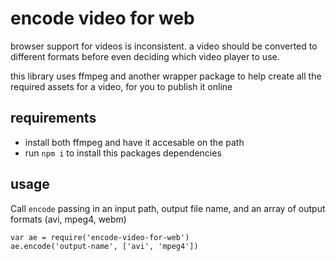 # encode video for web

browser support for videos is inconsistent. a video should be converted to different formats before even deciding which video player to use.

this library uses ffmpeg and another wrapper package to help create all the required assets for a video, for you to publish it online

## requirements

 - install both ffmpeg  and have it accesable on the path
 - run `npm i` to install this packages dependencies

## usage

Call `encode` passing in an input path, output file name, and an array of output formats (avi, mpeg4, webm)

```
var ae = require('encode-video-for-web')
ae.encode('output-name', ['avi', 'mpeg4'])
```
